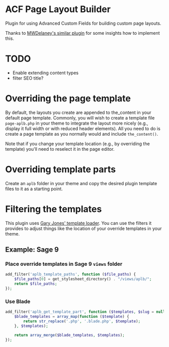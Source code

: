 # ACF Page Layout Builder

Plugin for using Advanced Custom Fields for building custom page layouts.

Thanks to [MWDelaney's similar plugin](https://github.com/MWDelaney/acf-flexible-content-blocks) for some insights how to implement this.

# TODO

* Enable extending content types
* filter SEO title?

# Overriding the page template

By default, the layouts you create are appended to the_content in your default page template. Commonly, you will wish to create a template file `page-aplb.php` in your theme to integrate the layout more nicely (e.g., display it full width or with reduced header elements). All you need to do is create a page template as you normally would and include `the_content()`.

Note that if you change your template location (e.g., by overriding the template) you'll need to reselect it in the page editor.

# Overriding template parts

Create an `aplb` folder in your theme and copy the desired plugin template files to it as a starting point.

# Filtering the templates

This plugin uses [Gary Jones' template loader](https://github.com/GaryJones/Gamajo-Template-Loader). You can use the filters it provides to adjust things like the location of your override templates in your theme.

## Example: Sage 9

### Place override templates in Sage 9 `views` folder

```php
add_filter('aplb_template_paths', function ($file_paths) {
    $file_paths[0] = get_stylesheet_directory() . "/views/aplb/";
    return $file_paths;
});
```

### Use Blade

```php
add_filter('aplb_get_template_part', function ($templates, $slug = null, $name = null) {
    $blade_templates = array_map(function ($template) {
        return str_replace('.php', '.blade.php', $template);
    }, $templates);

    return array_merge($blade_templates, $templates);
});
```
